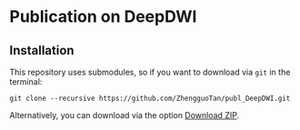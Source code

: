 # Publication on DeepDWI


## Installation

This repository uses submodules, so if you want to download via `git` in the terminal:

    git clone --recursive https://github.com/ZhengguoTan/publ_DeepDWI.git

Alternatively, you can download via the option [Download ZIP](https://github.com/ZhengguoTan/publ_DeepDWI/archive/refs/heads/main.zip).
